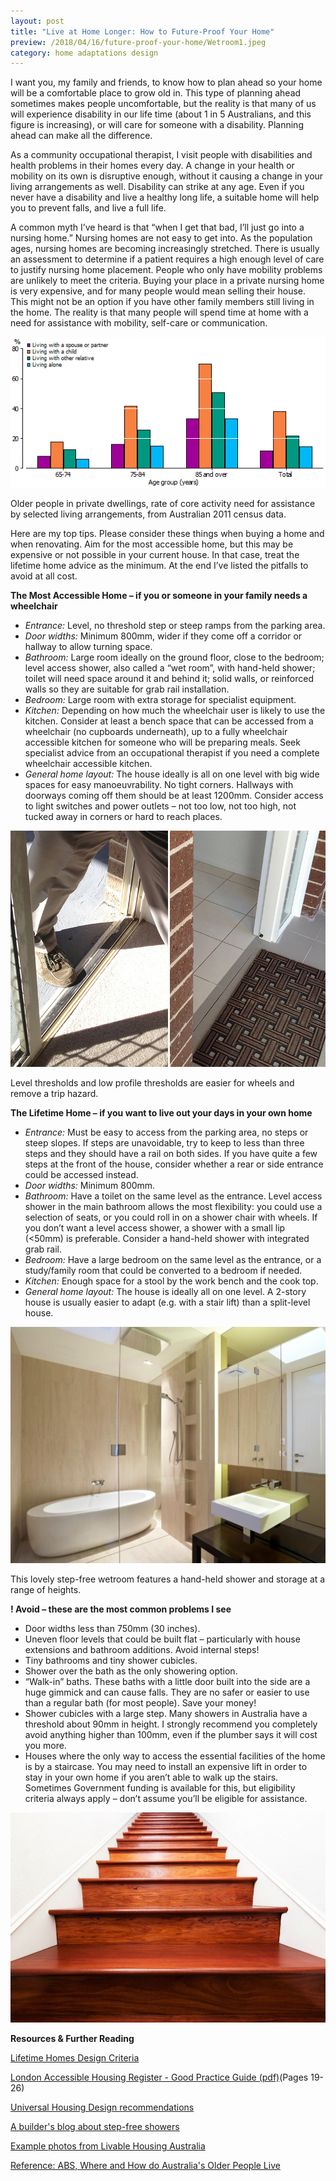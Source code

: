 ```yaml
---
layout: post
title: "Live at Home Longer: How to Future-Proof Your Home"
preview: /2018/04/16/future-proof-your-home/Wetroom1.jpeg
category: home adaptations design
---
```


I want you, my family and friends, to know how to plan ahead so your home
will be a comfortable place to grow old in. This type of planning ahead sometimes 
makes people uncomfortable, but the reality is that many of us will experience 
disability in our life time (about 1 in 5 Australians, and this figure is increasing), 
or will care for someone with a disability. Planning ahead can make all the 
difference.

As a community occupational therapist, I visit people with disabilities and health 
problems in their homes every day. A change in your health or mobility on its own 
is disruptive enough, without it causing a change in your living arrangements as 
well. Disability can strike at any age. Even if you never have a disability and 
live a healthy long life, a suitable home will help you to prevent falls, and 
live a full life.

A common myth I’ve heard is that “when I get that bad, I’ll just go into a nursing 
home.” Nursing homes are not easy to get into. As the population ages, nursing 
homes are becoming increasingly stretched. There is usually an assessment to 
determine if a patient requires a high enough level of care to justify nursing 
home placement. People who only have mobility problems are unlikely to meet the 
criteria. Buying your place in a private nursing home is very expensive, and for 
many people would mean selling their house. This might not be an option if you 
have other family members still living in the home. The reality is that many people
will spend time at home with a need for assistance with mobility, self-care or communication.

![Graph from 2011 Census data](2018/04/16/future-proof-your-home/OlderPeopleLivinginPrivateDwellings-NeedforAssistance.gif)
<p class="caption">Older people in private dwellings, rate of core activity need for 
assistance by selected living arrangements, from Australian 2011 census data.</p>

Here are my top tips. Please consider these things when buying a home and when 
renovating. Aim for the most accessible home, but this may be expensive or not 
possible in your current house. In that case, treat the lifetime home advice as 
the minimum. At the end I’ve listed the pitfalls to avoid at all cost.

**The Most Accessible Home – if you or someone in your family needs a wheelchair**

*  _Entrance:_  Level, no threshold step or steep ramps from the parking area.
*  _Door widths:_  Minimum 800mm, wider if they come off a corridor or hallway to allow turning space.
*  _Bathroom:_  Large room ideally on the ground floor, close to the bedroom; level access shower, also called a “wet room”, with hand-held shower; toilet will need space around it and behind it; solid walls, or reinforced walls so they are suitable for grab rail installation.
*  _Bedroom:_  Large room with extra storage for specialist equipment.
*  _Kitchen:_  Depending on how much the wheelchair user is likely to use the kitchen. Consider at least a bench space that can be accessed from a wheelchair (no cupboards underneath), up to a fully wheelchair accessible kitchen for someone who will be preparing meals. Seek specialist advice from an occupational therapist if you need a complete wheelchair accessible kitchen.
*  _General home layout:_ The house ideally is all on one level with big wide spaces for easy manoeuvrability. No tight corners. Hallways with doorways coming off them should be at least 1200mm. Consider access to light switches and power outlets – not too low, not too high, not tucked away in corners or hard to reach places.

![Level thresholds](2018/04/16/future-proof-your-home/Low-thresholds.jpg)
<p class="caption">Level thresholds and low profile thresholds are easier for wheels and remove a trip hazard.</p>


**The Lifetime Home – if you want to live out your days in your own home**

*  _Entrance:_ Must be easy to access from the parking area, no steps or steep slopes. If steps are unavoidable, try to keep to less than three steps and they should have a rail on both sides. If you have quite a few steps at the front of the house, consider whether a rear or side entrance could be accessed instead.
*  _Door widths:_ Minimum 800mm.
*  _Bathroom:_ Have a toilet on the same level as the entrance. Level access shower in the main bathroom allows the most flexibility: you could use a selection of seats, or you could roll in on a shower chair with wheels. If you don’t want a level access shower, a shower with a small lip (<50mm) is preferable. Consider a hand-held shower with integrated grab rail.
*  _Bedroom:_ Have a large bedroom on the same level as the entrance, or a study/family room that could be converted to a bedroom if needed.
*  _Kitchen:_ Enough space for a stool by the work bench and the cook top.
*  _General home layout:_ The house is ideally all on one level. A 2-story house is usually easier to adapt (e.g. with a stair lift) than a split-level house. 

![Wetroom](/2018/04/16/future-proof-your-home/Wetroom1.jpeg)
<p class="caption">This lovely step-free wetroom features a hand-held shower and storage at a range of heights.</p> 

**! Avoid – these are the most common problems I see**

*  Door widths less than 750mm (30 inches).
*  Uneven floor levels that could be built flat – particularly with house extensions and bathroom additions. Avoid internal steps!
*  Tiny bathrooms and tiny shower cubicles.
*  Shower over the bath as the only showering option.
*  “Walk-in” baths. These baths with a little door built into the side are a huge gimmick and can cause falls. They are no safer or easier to use than a regular bath (for most people). Save your money!
*  Shower cubicles with a large step. Many showers in Australia have a threshold about 90mm in height. I strongly recommend you completely avoid anything higher than 100mm, even if the plumber says it will cost you more.  
*  Houses where the only way to access the essential facilities of the home is by a staircase. You may need to install an expensive lift in order to stay in your own home if you aren’t able to walk up the stairs. Sometimes Government funding is available for this, but eligibility criteria always apply – don’t assume you’ll be eligible for assistance.

![Problematic Stairs](2018/04/16/future-proof-your-home/Wood-Stair.jpg)


**Resources & Further Reading**

[Lifetime Homes Design Criteria](http://www.lifetimehomes.org.uk/pages/introducing-the-design-criteria.html)

[London Accessible Housing Register - Good Practice Guide (pdf)](https://www.london.gov.uk/sites/default/files/lahr_good_practice_guide_2011.pdf)(Pages 19-26)

[Universal Housing Design recommendations](https://humancentereddesign.org/index.php?q=resources/universal-design-housing)

[A builder's blog about step-free showers](http://blog.innovatebuildingsolutions.com/2017/04/01/5-reasons-wet-room-shower-system-shower-pan-threshold/) 

[Example photos from Livable Housing Australia](http://livablehousingaustralia.org.au/gallery/gallery.aspx)

[Reference: ABS, Where and How do Australia's Older People Live](http://www.abs.gov.au/ausstats/abs@.nsf/Lookup/2071.0main+features602012-2013)